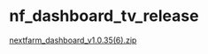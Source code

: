 # nf_dashboard_tv_release


[nextfarm_dashboard_v1.0.35(6).zip](https://github.com/user-attachments/files/16590706/nextfarm_dashboard_v1.0.35.6.zip)
